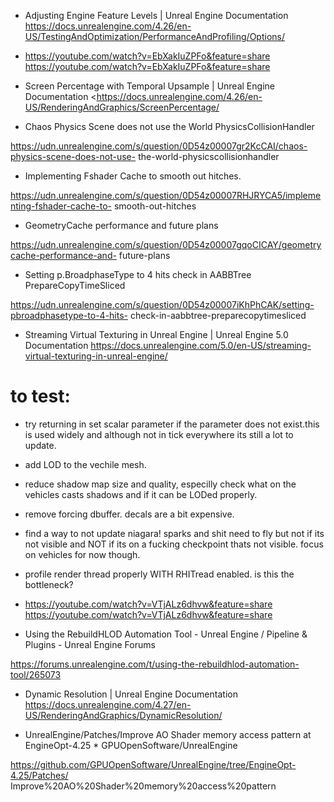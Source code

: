 * Adjusting Engine Feature Levels | Unreal Engine Documentation
<https://docs.unrealengine.com/4.26/en-US/TestingAndOptimization/PerformanceAndProfiling/Options/>

* https://youtube.com/watch?v=EbXakIuZPFo&feature=share <https://youtube.com/watch?v=EbXakIuZPFo&feature=share>

* Screen Percentage with Temporal Upsample | Unreal Engine Documentation 
 <https://docs.unrealengine.com/4.26/en-US/RenderingAndGraphics/ScreenPercentage/


* Chaos Physics Scene does not use the World PhysicsCollisionHandler

https://udn.unrealengine.com/s/question/0D54z00007gr2KcCAI/chaos-physics-scene-does-not-use- the-world-physicscollisionhandler

* Implementing Fshader Cache to smooth out hitches.

https://udn.unrealengine.com/s/question/0D54z00007RHJRYCA5/implementing-fshader-cache-to- smooth-out-hitches

* GeometryCache performance and future plans

https://udn.unrealengine.com/s/question/0D54z00007gqoCICAY/geometrycache-performance-and- future-plans

* Setting p.BroadphaseType to 4 hits check in AABBTree PrepareCopyTimeSliced

https://udn.unrealengine.com/s/question/0D54z00007iKhPhCAK/setting-pbroadphasetype-to-4-hits- check-in-aabbtree-preparecopytimesliced

* Streaming Virtual Texturing in Unreal Engine | Unreal Engine 5.0 Documentation https://docs.unrealengine.com/5.0/en-US/streaming-virtual-texturing-in-unreal-engine/

# to test:
* try returning in set scalar parameter if the parameter does not exist.this is used widely and although not in tick everywhere its still a lot to update.
* add LOD to the vechile mesh.
* reduce shadow map size and quality, especilly check what on the vehicles casts shadows and if it can be LODed properly.
* remove forcing dbuffer. decals are a bit expensive.
* find a way to not update niagara! sparks and shit need to fly but not if its not visible and NOT if its on a fucking checkpoint thats not visible. focus on vehicles for now though.
* profile render thread properly WITH RHITread enabled. is this the bottleneck?

* https://youtube.com/watch?v=VTjALz6dhvw&feature=share https://youtube.com/watch?v=VTjALz6dhvw&feature=share

* Using the RebuildHLOD Automation Tool - Unreal Engine / Pipeline & Plugins - Unreal Engine Forums

https://forums.unrealengine.com/t/using-the-rebuildhlod-automation-tool/265073

* Dynamic Resolution | Unreal Engine Documentation https://docs.unrealengine.com/4.27/en-US/RenderingAndGraphics/DynamicResolution/

* UnrealEngine/Patches/Improve AO Shader memory access pattern at EngineOpt-4.25 * GPUOpenSoftware/UnrealEngine

https://github.com/GPUOpenSoftware/UnrealEngine/tree/EngineOpt-4.25/Patches/ Improve%20AO%20Shader%20memory%20access%20pattern

